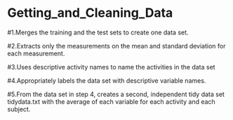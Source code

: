 # Getting_and_Cleaning_Data

#1.Merges the training and the test sets to create one data set.

#2.Extracts only the measurements on the mean and standard deviation for each measurement.

#3.Uses descriptive activity names to name the activities in the data set

#4.Appropriately labels the data set with descriptive variable names.

#5.From the data set in step 4, creates a second, independent tidy data set tidydata.txt with the average of each variable for each activity and each subject.
